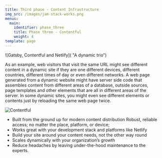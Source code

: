 ```yaml
---
title: Third phase - Content Infrastructure
img_src: /images/jam-stack-works.png
menus:
  main:
    identifier: phase_three
    title: Phase three - Contentful
    weight: 4
template: page
---
```

![Gatsby, Contentful and Netlify]( "A dynamic trio")

As an example, web visitors that visit the same URL might see different content in a dynamic site if they are one different devices, different countries, different times of day or even different networks. A web page generated from a dynamic website might have server side code that assembles content from different areas of a database, outside sources, page templates and other elements that are all in different areas of the server. In some dynamic sites, you might even see different elements or contents just by reloading the same web page twice.

![Contentful](/images/Contentful_gross.jpeg "Static site generators + content infrastructure")

* Built from the ground up for modern content distribution Robust, reliable access; no matter the place, platform, or device;
* Works great with your development stack and platforms like Netlify
* Build your site around your content needs, not the other way round
* Scales dynamically with your organization’s growth
* Reduce headaches by leaving under-the-hood maintenance to the experts.
